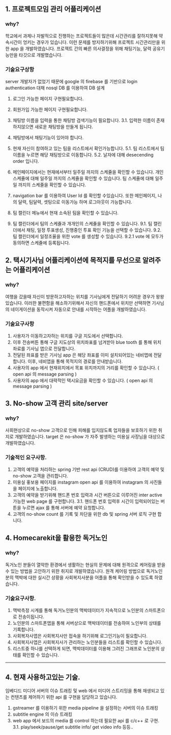 ## 1. 프로젝트모임 관리 어플리케이션 

### why?
학교에서 과제나 자발적으로 진행하는 프로젝트들이 많은데 시간관리를 잘하지못해 약속시간이 엉키는 경우가 있습니다.
이런 문제를 방지하기위해 프로젝트 시간관리만을 위한 app 을 개발하였습니다.
프로젝트 간의 빠른 의사결정을 위해 채팅기능, 달력 공유기능만을 타깃으로 개발했습니다.

### 기술요구상항
server 개발자가 없었기 때문에 google 의 firebase 를 기반으로 login authentication 대채
nosql DB 를 이용하여 DB 설계

1. 로그인 가능한 페이지 구현필요합니다.
2. 회원가입 가능한 페이지 구현필요합니다.
3. 채팅방 이름을 입력을 통한 채팅방 검색기능이 필요합니다.
	3.1. 입력한 이름이 존재하지않으면 새로운 채팅방을 만들게 됩니다.
4. 채팅방에서 채팅기능이 있어야 합니다.

5. 현재 자신이 참여하고 있는 팀을 리스트에서 확인가능합니다.
	5.1. 팀 리스트에서 팀이름을 누르면 해당 채팅방으로 이동합니다.
	5.2. 날자에 대해 desecending order 입니다.
	
6. 메인페이지에서는 현재에서부터 일주일 까지의 스케쥴을 확인할 수 있습니다.
	개인 스케쥴에 대해 일주일 까지의 스케쥴을 확인할 수 있습니다.
	팀 스케쥴에 대해 일주일 까지의 스케줄을 확인할 수 있습니다.
7. navigation bar 를 이용하여 User Id 를 확인할 수있습니다. 
또한 메인페이지, 나의 달력, 팀달력, 셋팅으로 이동가능 하며 로그아웃이 가능합니다.
8. 팀 캘린더 메뉴에서 현재 소속된 팀을 확인할 수 있습니다.
9. 팀 캘린더에서 팀의 스케쥴과 개개인의 스케쥴을 확인할 수 있습니다.
	9.1. 팀 캘린더에서 채팅, 일정 투표생성, 진행중인 투표 확인 기능을 선택할 수 있습니다.
	9.2. 팀 캘린더에서 일정조율을 위한 vote 를 생성할 수 있습니다.
		9.2.1 vote 에 모두가 동의하면 스케쥴에 등록됩니다.

## 2. 택시기사님 어플리케이션에 목적지를 무선으로 알려주는 어플리케이션

### why?
여행을 갔을때 자신이 방문하고자하는 위치를 기사님에게 전달하기 어려운 경우가 왕왕있습니다.
이러한 불편함을 해소하기위해서 자신의 핸드폰에서 위치만 선택하면 기사님의 네이게이션을 동작시켜 자동으로 안내를 시작하는 어플을 개발하였습니다.

### 기술요구사항
1. 사용자가 이동하고자하는 위치를 구글 지도에서 선택합니다.
2. 이후 전송버튼 통해 구글 지도상의 위치좌표를 넘겨받아 blue tooth 를 통해 위치 좌료를 기사님 앱으로 전달합니다.
3. 전달된 좌표를 받은 기사님 app 은 해당 좌표를 이미 설치되어있는 네비앱에 전달합니다. 이후, 네비앱을 통해 목적지의 경로를 안내받습니다.
4. 사용자의 app 에서 현재위치에서 목표 위치까지의 거리를 확인할 수 있습니다. ( open api 의 message parsing )
5. 사용자의 app 에서 대략적인 택시요금을 확인할 수 있습니다. ( open api 의 message parsing )



## 3. No-show 고객 관리 site/server

### why?
사회현상으로 no-show 고객으로 인해 피해를 입지않도록 업자들을 보호하기 위한 취지로 개발하였습니다.
target 은 no-show 가 자주 발생하는 미용실 사장님을 대상으로 개발하였습니다.

### 기술적인 요구사항.
1. 고객의 예약을 처리하는 spring 기반 rest api (CRUD)를 이용하여 고객의 예약 및 no-show 고객을 관리합니다.
2. 미용실 홓보용 페이지를 instagram open api 를 이용하여 instagram 의 사진들을 페이지에 노출합니다.
3. 고객의 예약을 받기위해 핸드폰 번호 입력과 시간 버튼으로 이루어진 inter active 가능한 web page 를 구현합니다.
	3.1. 핸드폰 번호 입력후 시간이 입력되어있는 버튼을 누르면 ajax 를 통해 서버에 예약 요청합니다.
4. 고객의 no-show count 를 기록 및 차단을 위한 db 및 spring 서버 로직 구현 합니다.


## 4. Homecarekit을 활용한 독거노인 

### why?
독거노인 분들이 열악한 환경에서 생활하는 현실의 문제에 대해 원격으로 케어링을 받을 수 있는 방법을 고안하기 위한 취지로 개발하였습니다.
원격 케어링 방법으로 독거노인분의 맥박에 대한 실시간 상황을 사회복지사분을 어플을 통해 확인받을 수 있도록 하였습니다.

### 기술요구사항.
1. 맥박측정 시계를 통해 독거노인분의 맥박데이터가 지속적으로 노인분의 스마트폰으로 전송이됩니다.
2. 노인분의 스마트폰앱을 통해 서버상으로 맥박데이터를 전송하여 노인부의 상태를 기록합니다.
3. 사회복자사앱은 사회복지사만 접속을 하기위해 로그인기능이 필요합니다.
4. 사회복지사앱은 사회복지사가 관리하는 노인분들을 리스트를 확인할 수 있습니다.
4. 리스트중 하나를 선택하게 되면, 맥박데이터를 이용해 그려진 그래프로 노인분의 상태를 확인할 수 있습니다.

*****

## 4. 현재 사용하고있는 기술.
임베디드 미디어 서버의 이슈 트래킹 및 web 에서 미디어 스트리밍을 통해 재생되고 있는 컨텐츠를 제어하기 위한 api 를 구현을 담당하고 있습니다.

1. gstreamer 를 이용하기 위한 media pipeline 을 설정하는 서버의 이슈 트래킹
2. subtitle engine 의 이슈 트래킹
3. web app 에서 보드의 media 를 control 하는데 필요한 api 를 c/c++ 로 구현. 
	3.1. play/seek/pause/get subtitle info/ get video info 등등..








